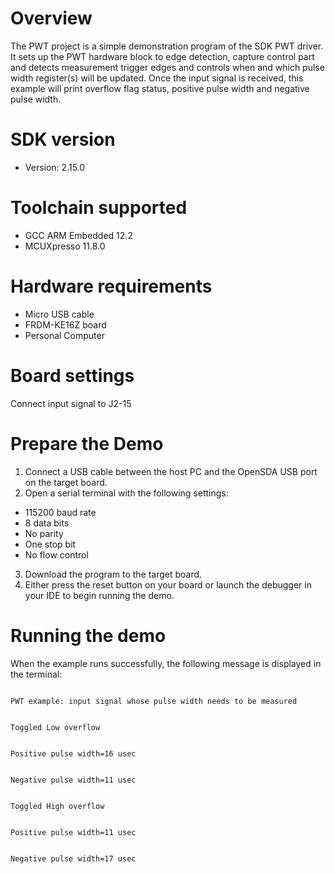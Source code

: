 Overview
========
The PWT project is a simple demonstration program of the SDK PWT driver. It sets up the PWT
hardware block to edge detection, capture control part and detects measurement trigger edges and
controls when and which pulse width register(s) will be updated. Once the input signal is received,
this example will print overflow flag status, positive pulse width and negative pulse width.

SDK version
===========
- Version: 2.15.0

Toolchain supported
===================
- GCC ARM Embedded  12.2
- MCUXpresso  11.8.0

Hardware requirements
=====================
- Micro USB cable
- FRDM-KE16Z board
- Personal Computer

Board settings
==============
Connect input signal to J2-15

Prepare the Demo
================
1.  Connect a USB cable between the host PC and the OpenSDA USB port on the target board.
2.  Open a serial terminal with the following settings:
   - 115200 baud rate
   - 8 data bits
   - No parity
   - One stop bit
   - No flow control
3. Download the program to the target board.
4. Either press the reset button on your board or launch the debugger in your IDE to begin running the demo.

Running the demo
================
When the example runs successfully, the following message is displayed in the terminal:

~~~~~~~~~~~~

PWT example: input signal whose pulse width needs to be measured


Toggled Low overflow


Positive pulse width=16 usec


Negative pulse width=11 usec


Toggled High overflow


Positive pulse width=11 usec


Negative pulse width=17 usec

~~~~~~~~~~~~
